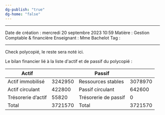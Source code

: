 ```yaml
---
dg-publish: "true"
dg-home: "false"
---
```

 ---

 Date de création : mercredi 20 septembre 2023 10:59
 Matière : Gestion Comptable & financière
 Enseignant : Mme Bachelot
 Tag :

---

Check polycopié, le reste sera noté ici.

Le bilan financier lié à la liste d'actif et de passif du polycopié :

| Actif              |         | Passif               |         |
| ------------------ | ------- | -------------------- | ------- |
| Actif immobilisé   | 3242950 | Ressources stables   | 3078970 |
| Actif circulant    | 422800  | Passif circulant     | 642600  |
| Trésorerie d’actif | 55820   | Trésorerie de passif | 0       |
| Total              | 3721570 | Total                | 3721570 |

